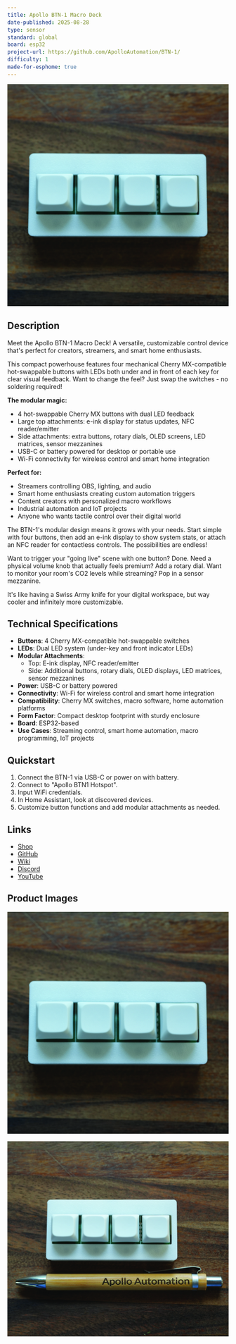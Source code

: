 ```yaml
---
title: Apollo BTN-1 Macro Deck
date-published: 2025-08-28
type: sensor
standard: global
board: esp32
project-url: https://github.com/ApolloAutomation/BTN-1/
difficulty: 1
made-for-esphome: true
---
```


![Apollo BTN-1](Apollo-BTN-1.JPG "Apollo BTN-1 Macro Deck")

## Description

Meet the Apollo BTN-1 Macro Deck! A versatile, customizable control device that's perfect for creators, streamers, and smart home enthusiasts.

This compact powerhouse features four mechanical Cherry MX-compatible hot-swappable buttons with LEDs both under and in front of each key for clear visual feedback. Want to change the feel? Just swap the switches - no soldering required!

**The modular magic:**

- 4 hot-swappable Cherry MX buttons with dual LED feedback
- Large top attachments: e-ink display for status updates, NFC reader/emitter
- Side attachments: extra buttons, rotary dials, OLED screens, LED matrices, sensor mezzanines
- USB-C or battery powered for desktop or portable use
- Wi-Fi connectivity for wireless control and smart home integration

**Perfect for:**

- Streamers controlling OBS, lighting, and audio
- Smart home enthusiasts creating custom automation triggers
- Content creators with personalized macro workflows
- Industrial automation and IoT projects
- Anyone who wants tactile control over their digital world

The BTN-1's modular design means it grows with your needs. Start simple with four buttons, then add an e-ink display to show system stats, or attach an NFC reader for contactless controls. The possibilities are endless!

Want to trigger your "going live" scene with one button? Done. Need a physical volume knob that actually feels premium? Add a rotary dial. Want to monitor your room's CO2 levels while streaming? Pop in a sensor mezzanine.

It's like having a Swiss Army knife for your digital workspace, but way cooler and infinitely more customizable.

## Technical Specifications

- **Buttons**: 4 Cherry MX-compatible hot-swappable switches
- **LEDs**: Dual LED system (under-key and front indicator LEDs)
- **Modular Attachments**:
  - Top: E-ink display, NFC reader/emitter
  - Side: Additional buttons, rotary dials, OLED displays, LED matrices, sensor mezzanines
- **Power**: USB-C or battery powered
- **Connectivity**: Wi-Fi for wireless control and smart home integration
- **Compatibility**: Cherry MX switches, macro software, home automation platforms
- **Form Factor**: Compact desktop footprint with sturdy enclosure
- **Board**: ESP32-based
- **Use Cases**: Streaming control, smart home automation, macro programming, IoT projects

## Quickstart

1. Connect the BTN-1 via USB-C or power on with battery.
2. Connect to "Apollo BTN1 Hotspot".
3. Input WiFi credentials.
4. In Home Assistant, look at discovered devices.
5. Customize button functions and add modular attachments as needed.

## Links

- [Shop](https://apolloautomation.com/products/btn-1-macro-deck)
- [GitHub](https://github.com/ApolloAutomation/BTN-1)
- [Wiki](https://wiki.apolloautomation.com/)
- [Discord](https://dsc.gg/ApolloAutomation)
- [YouTube](https://www.youtube.com/@ApolloAutomation)

## Product Images

![Apollo BTN-1](Apollo-BTN-1.JPG "Apollo BTN-1 Macro Deck")

![Apollo BTN-1 Modular](Apollo-BTN-1-Size.JPG "Apollo BTN-1 with Attachments")
